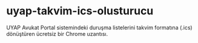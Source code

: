 # uyap-takvim-ics-olusturucu
UYAP Avukat Portal sistemindeki duruşma listelerini takvim formatına (.ics) dönüştüren ücretsiz bir Chrome uzantısı.
